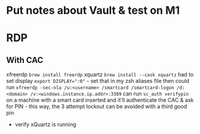 # Put notes about Vault & test on M1 

# RDP 
## With CAC
xfreerdp `brew install freerdp`
xquartz `brew install --cask xquartz`
had to set display `export DISPLAY=":0"` - set that in my zsh aliases file
then could run `xfreerdp -sec-nla /u:<username> /smartcard /smartcard-logon /d:<domain> /v:<windows.instance.ip.addr>:3389`
can run `sc_auth verifypin` on a machine with a smart card inserted and it'll authenticate the CAC & ask for PIN - this way, the 3 attempt lockout can be avoided with a third good pin 
- verify xQuartz is running 